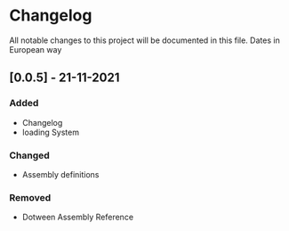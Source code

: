 # Changelog
All notable changes to this project will be documented in this file.
Dates in European way

## [0.0.5] - 21-11-2021
### Added
- Changelog
- loading System

### Changed
- Assembly definitions

### Removed
- Dotween Assembly Reference